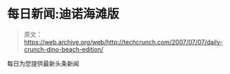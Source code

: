 # 每日新闻:迪诺海滩版

> 原文：<https://web.archive.org/web/http://techcrunch.com/2007/07/07/daily-crunch-dino-beach-edition/>

每日为您提供最新头条新闻